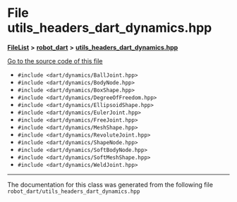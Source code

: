 

# File utils\_headers\_dart\_dynamics.hpp



[**FileList**](files.md) **>** [**robot\_dart**](dir_166284c5f0440000a6384365f2a45567.md) **>** [**utils\_headers\_dart\_dynamics.hpp**](utils__headers__dart__dynamics_8hpp.md)

[Go to the source code of this file](utils__headers__dart__dynamics_8hpp_source.md)



* `#include <dart/dynamics/BallJoint.hpp>`
* `#include <dart/dynamics/BodyNode.hpp>`
* `#include <dart/dynamics/BoxShape.hpp>`
* `#include <dart/dynamics/DegreeOfFreedom.hpp>`
* `#include <dart/dynamics/EllipsoidShape.hpp>`
* `#include <dart/dynamics/EulerJoint.hpp>`
* `#include <dart/dynamics/FreeJoint.hpp>`
* `#include <dart/dynamics/MeshShape.hpp>`
* `#include <dart/dynamics/RevoluteJoint.hpp>`
* `#include <dart/dynamics/ShapeNode.hpp>`
* `#include <dart/dynamics/SoftBodyNode.hpp>`
* `#include <dart/dynamics/SoftMeshShape.hpp>`
* `#include <dart/dynamics/WeldJoint.hpp>`


































































------------------------------
The documentation for this class was generated from the following file `robot_dart/utils_headers_dart_dynamics.hpp`

